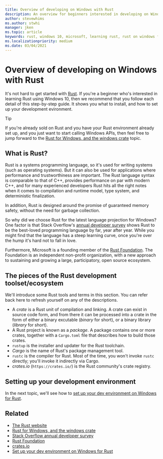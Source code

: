 ```yaml
---
title: Overview of developing on Windows with Rust
description: An overview for beginners interested in developing on Windows with Rust.
author: stevewhims
ms.author: stwhi 
manager: jken
ms.topic: article
keywords: rust, windows 10, microsoft, learning rust, rust on windows for beginners, rust with vs code
ms.localizationpriority: medium
ms.date: 03/04/2021
---
```


# Overview of developing on Windows with Rust

It's not hard to get started with [Rust](https://www.rust-lang.org/). If you're a beginner who's interested in learning Rust using Windows 10, then we recommend that you follow each detail of this step-by-step guide. It shows you what to install, and how to set up your development evironment.

> [!TIP]
> If you're already sold on Rust and you have your Rust environment already set up, and you just want to start calling Windows APIs, then feel free to jump forward to the [Rust for Windows, and the windows crate](rust-for-windows.md) topic.

## What is Rust?

Rust is a systems programming language, so it's used for writing systems (such as operating systems). But it can also be used for applications where performance and trustworthiness are important. The Rust language syntax is comparable to that of C++, provides performance on par with modern C++, and for many experienced developers Rust hits all the right notes when it comes to compilation and runtime model, type system, and deterministic finalization.

In addition, Rust is designed around the promise of guaranteed memory safety, without the need for garbage collection.

So why did we choose Rust for the latest language projection for Windows? One factor is that Stack Overflow's [annual developer survey](https://insights.stackoverflow.com/survey) shows Rust to be the best-loved programming language by far, year after year. While you might find that the language has a steep learning curve, once you're over the hump it's hard not to fall in love.

Furthermore, Microsoft is a founding member of the [Rust Foundation](https://foundation.rust-lang.org/). The Foundation is an independent non-profit organization, with a new approach to sustaining and growing a large, participatory, open source ecosystem.

## The pieces of the Rust development toolset/ecosystem

We'll introduce some Rust tools and terms in this section. You can refer back here to refresh yourself on any of the descriptions.

* A *crate* is a Rust unit of compilation and linking. A crate can exist in source code form, and from there it can be processed into a crate in the form of either a binary excutable (*binary* for short), or a binary library (*library* for short).
* A Rust project is known as a *package*. A package contains one or more crates, together with a `Cargo.toml` file that describes how to build those crates.
* `rustup` is the installer and updater for the Rust toolchain.
* *Cargo* is the name of Rust's package management tool.
* `rustc` is the compiler for Rust. Most of the time, you won't invoke `rustc` directly; you'll invoke it indirectly via Cargo.
* *crates.io* (`https://crates.io/`) is the Rust community's crate registry.

## Setting up your development environment

In the next topic, we'll see how to [set up your dev environment on Windows for Rust](setup.md).

## Related

* [The Rust website](https://www.rust-lang.org/)
* [Rust for Windows, and the windows crate](rust-for-windows.md)
* [Stack Overflow annual developer survey](https://insights.stackoverflow.com/survey)
* [Rust Foundation](https://foundation.rust-lang.org/)
* [crates.io](https://crates.io/)
* [Set up your dev environment on Windows for Rust](setup.md)
